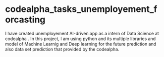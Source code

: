 # codealpha_tasks_unemployement_forcasting
 I have created unemployement AI-driven app as a intern of Data Science at codealpha . In this project, I am using python and its multiple libraries and model of Machine Learnig and Deep learning for the future prediction and also data set prediction that provided by the codealpha.
